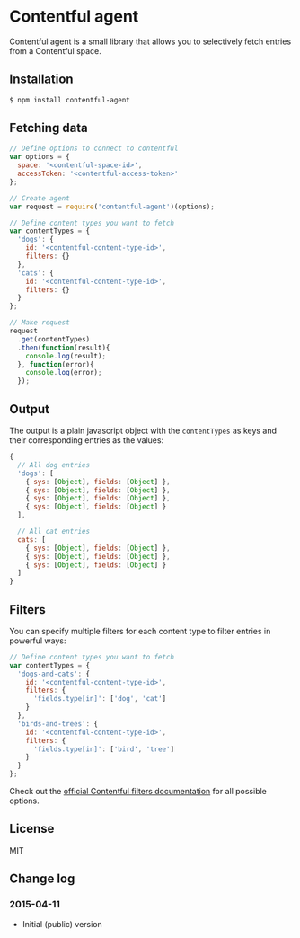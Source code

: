 # Contentful agent

Contentful agent is a small library that allows you to selectively fetch entries from a Contentful space.

## Installation

```bash
$ npm install contentful-agent
```

## Fetching data

```javascript
// Define options to connect to contentful
var options = {
  space: '<contentful-space-id>',
  accessToken: '<contentful-access-token>'
};

// Create agent
var request = require('contentful-agent')(options);

// Define content types you want to fetch
var contentTypes = {
  'dogs': {
    id: '<contentful-content-type-id>',
    filters: {}
  },
  'cats': {
    id: '<contentful-content-type-id>',
    filters: {}
  }
};

// Make request
request
  .get(contentTypes)
  .then(function(result){
    console.log(result);
  }, function(error){
    console.log(error);
  });
```

## Output

The output is a plain javascript object with the `contentTypes` as keys and their corresponding entries as the values:

```javascript
{
  // All dog entries
  'dogs': [
    { sys: [Object], fields: [Object] },
    { sys: [Object], fields: [Object] },
    { sys: [Object], fields: [Object] },
    { sys: [Object], fields: [Object] }
  ],

  // All cat entries
  cats: [
    { sys: [Object], fields: [Object] },
    { sys: [Object], fields: [Object] },
    { sys: [Object], fields: [Object] }
  ]
}
```

## Filters

You can specify multiple filters for each content type to filter entries in powerful ways:

```javascript
// Define content types you want to fetch
var contentTypes = {
  'dogs-and-cats': {
    id: '<contentful-content-type-id>',
    filters: {
      'fields.type[in]': ['dog', 'cat']
    }
  },
  'birds-and-trees': {
    id: '<contentful-content-type-id>',
    filters: {
      'fields.type[in]': ['bird', 'tree']
    }
  }
};
```

Check out the [official Contentful filters documentation](https://www.contentful.com/developers/documentation/content-delivery-api/#search-filter) for all possible options.

## License

MIT

## Change log

### 2015-04-11

- Initial (public) version
